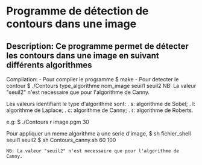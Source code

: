 # Programme de détection de contours dans une image

## Description: Ce programme permet de détecter les contours dans une image en suivant différents algorithmes

Compilation: 
	- Pour compiler le programme
	$ make
	- Pour detecter le contour
	$ ./Contours type_algorithme nom_image seuil1 seuil2
	NB: La valeur "seuil2" n'est necessaire que pour l'algorithme de Canny.

Les valeurs identifiant le type d'algorithme sont:
	. s: algorithme de Sobel;
	. l: algorithme de Laplace;
	. c: algorithme de Canny;
	. r: algorithme de Roberts.

e.g: $ ./Contours r image.pgm 30

Pour appliquer un meme algorithme a une serie d'image,
	$ sh fichier_shell seuil1 seuil2
	$ sh Contours_canny.sh 60 100
	
	NB: La valeur "seuil2" n'est necessaire que pour l'algorithme de Canny.



